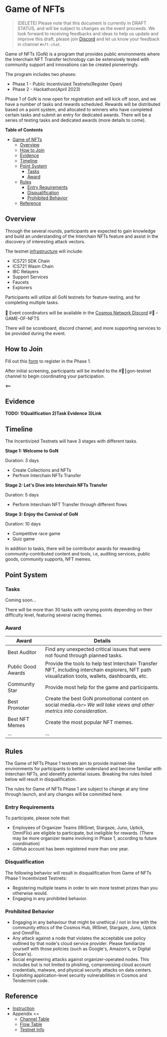 # Game of NFTs

> (DELETE) Please note that this document is currently in DRAFT STATUS, and will be subject to changes as the event proceeds. We look forward to receiving feedbacks and ideas to help us update and improve this draft, please join [Discord](https://discord.gg/cosmosnetwork) and let us know your feedback in channel `#nft-chat`.

Game of NFTs (GoN) is a program that provides public environments where the Interchain NFT Transfer technology can be extensively tested with community support and innovations can be created pioneeringly.

The program includes two phases:
- Phase 1 - Public Incentivized Testnets(Register Open)
- Phase 2 - Hackathon(April 2023)

Phase 1 of GoN is now open for registration and will kick off soon, and we have a number of tasks and rewards scheduled. Rewards will be distributed based on a point system, and allocated to winners who have completed certain tasks and submit an entry for dedicated awards. There will be a series of testing tasks and dedicated awards (more details to come).

**Table of Contents**

- [Game of NFTs](#game-of-nfts)
  - [Overview](#overview)
  - [How to Join](#how-to-join)
  - [Evidence](#evidence)
  - [Timeline](#timeline)
  - [Point System](#point-system)
    - [Tasks](#tasks)
    - [Award](#award)
  - [Rules](#rules)
    - [Entry Requirements](#entry-requirements)
    - [Disqualification](#disqualification)
    - [Prohibited Behavior](#prohibited-behavior)
  - [Reference](#reference)

## Overview

Through the several rounds, participants are expected to gain knowledge and build an understanding of the Interchain NFTs feature and assist in the discovery of interesting attack vectors.	

The testnet [infrastructure](./appendix/testnet-info.md) will include:

- ICS721 SDK Chain
- ICS721 Wasm Chain
- IBC Relayers
- Support Services
- Faucets
- Explorers

Participants will utilize all GoN testnets for feature-testing, and for completing multiple tasks.

💬 Event coordinators will be available in the [Cosmos Network Discord](https://discord.gg/cosmosnetwork)  #🎨・GAME-OF-NFTS

There will be scoreboard, discord channel, and more supporting services to be provided during the event.

## How to Join

Fill out this [form](https://docs.google.com/forms/d/e/1FAIpQLSfIhkXzOUTNu5R2cueCSt-_0Dic4MdsF193I9GSx64YTqNyWw/viewform) to register in the Phase 1.

After initial screening, participants will be invited to the #🐇┇gon-testnet channel to begin coordinating your participation.

<==

## Evidence

**TODO: 1)Qualification 2)Task Evidence 3)Link**

## Timeline

The Incentivized Testnets will have 3 stages with different tasks.

**Stage 1: Welcome to GoN**

Duration: 3 days

- Create Collections and NFTs
- Perfrom Interchain NFTs Transfer

**Stage 2: Let's Dive into Interchain NFTs Transfer**

Duration: 5 days

- Perform Interchain NFT Transfer through different flows

**Stage 3: Enjoy the Carnival of GoN**

Duration: 10 days

- Competitive race game
- Quiz game

In addition to tasks, there will be contributor awards for rewarding community-contributed content and tools, i.e, auditing services, public goods, community supports, NFT memes.

## Point System

### Tasks

Coming soon...

There will be more than 30 tasks with varying points depending on their difficulty level, featuring several racing themes.

### Award

| Award              | Details                                                                                                                                         |
| ------------------ | ----------------------------------------------------------------------------------------------------------------------------------------------- |
| Best Auditor       | Find any unexpected critical issues that were not found through planned tasks.                                                                  |
| Public Good Awards | Provide the tools to help test Interchain Transfer NFT, including interchain explorers, NFT path visualization tools, wallets, dashboards, etc. |
| Community Star     | Provide most help for the game and participants.                                                                                                |
| Best Promoter      | Create the best GoN promotional content on social media.`<br>` *We will take views and other metrics into consideration*.                   |
| Best NFT Memes     | Create the most popular NFT memes.                                                                                                              |
| ...                | ...                                                                                                                                             |

## Rules

The Game of NFTs Phase 1 testnets aim to provide mainnet-like environments for participants to better understand and become familiar with Interchain NFTs, and idenetify potential issues. Breaking the rules listed below will result in disqualification.

The rules for Game of NFTs Phase 1 are subject to change at any time through launch, and any changes will be committed here.

### Entry Requirements

To participate, please note that:

- Employees of Organizer Teams (IRISnet, Stargaze, Juno, Uptick, OmniFlix) are eligible to participate, but ineligible for rewards. (There may be more organizer teams involving in Phase 1, according to future coordination)
- GitHub account has been registered more than one year.

### Disqualification

The following behavior will result in disqualification from Game of NFTs Phase 1 Incentivized Testnets:

- Registering multiple teams in order to win more testnet prizes than you otherwise would.
- Engaging in any prohibited behavior.

### Prohibited Behavior

- Engaging in any behaviour that might be unethical / not in line with the community ethics of the Cosmos Hub, IRISnet, Stargaze, Juno, Uptick and OmniFlix.
- Any attack against a node that violates the acceptable use policy outlined by that node's cloud service provider. Please familiarize yourself with those policies (such as Google's, Amazon's, or Digital Ocean's).
- Social engineering attacks against organizer-operated nodes. This includes but is not limited to phishing, compromising cloud account credentials, malware, and physical security attacks on data centers.
- Exploiting application-level security vulnerabilities in Cosmos and Tendermint code.

## Reference

- [Instruction](./instruction/README.md)
- Appendix <=
  - [Channel Table](./appendix/channel-table.md)
  - [Flow Table](./appendix/flow-table.md)
  - [Testnet Info](./appendix/testnet-info.md)
